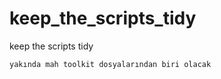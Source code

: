 # keep_the_scripts_tidy
keep the scripts tidy
```
yakında mah toolkit dosyalarından biri olacak
```
